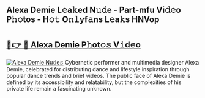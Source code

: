 ## Alexa Demie L𝚎a𝚔ed N𝚞𝚍e - Part-mfu Vi𝚍𝚎o P𝚑𝚘tos - H𝚘𝚝 O𝚗𝚕yf𝚊ns L𝚎a𝚔s HNVop

# <h2><a href="http://kfb6d07.oniu.top/?m=Alexa+Demie">🔗👉 🔴 Alexa Demie P𝚑ot𝚘𝚜 V𝚒d𝚎o</a></h2>

[![Alexa Demie Nu𝚍e𝚜](https://i.imgur.com/0qMVB7G.gif)](http://kfb6d07.oniu.top/?m=Alexa+Demie)
Cybernetic performer and multimedia designer Alexa Demie, celebrated for distributing dance and lifestyle inspiration through popular dance trends and brief videos. The public face of Alexa Demie is defined by its accessibility and relatability, but the complexities of his private life remain a fascinating unknown.  
